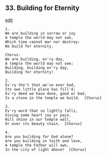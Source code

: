 
## 33.  Building for Eternity
[edit](https://docs.google.com/document/d/1ZCj64zW7yLDWrbyzXZ9E0NWPa2w1p2Qg/edit?mode=html)



    1.
    We are building in sorrow or joy
    A temple the world may not see,
    Which time cannot mar nor destroy:
    We build for eternity.

    Chorus:
    We are building, ev'ry day,
    A temple the world may not see;
    Building, building ev'ry day,
    Building for eternity!

    2.
    Ev'ry tho't that we've ever had,
    Its own little place has fill'd;
    Ev'ry deed we have done, good or bad,
    Is a stone in the temple we build.  [Chorus]

    3.
    Ev'ry word that so lightly falls,
    Giving some heart joy or pain,
    Will shine in our temple wall,
    Or ever its beauty stain.  [Chorus]

    4.
    Are you building for God alone?
    Are you building in faith and love,
    A temple the Father will own,
    In the city of light above?  [Chorus]
